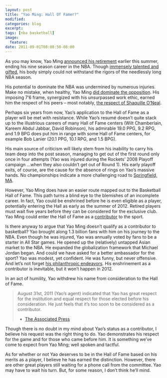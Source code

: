 ```yaml
---
layout: post
title: "Yao Ming: Hall Of Famer?"
modified:
categories: blog
excerpt:
tags: [nba basketball]
image:
  feature:
date: 2011-09-01T08:08:50-08:00
---
```


As you may know, Yao Ming [announced his retirement](http://www.espn.com/nba/news/story?id=6749511) earlier this summer, ending his nine season career in the NBA. Though [immensely talented and gifted](https://www.youtube.com/watch?v=htm7b_saqcs), his body simply could not withstand the rigors of the needlessly long NBA season.

His potential to dominate the NBA was undermined by numerous injuries. Make no mistake, when healthy, Yao Ming [did dominate the opposition](https://www.youtube.com/watch?v=Xv47nwzmsvA). His imposing 7’6 frame, synergized with his unsurpassed work ethic, earned him the respect of his peers – most notably, [the respect of Shaquille O’Neal](https://www.youtube.com/watch?v=tjP0806a1Qg).

Perhaps six years from now, Yao’s application to the Hall of Fame as a player will be met with resistance. While Yao’s resumé doesn’t quite stack up to the illustrious careers of many Hall of Fame centers (Wilt Chamberlain, Kareem Abdul Jabbar, David Robinson), his admirable 19.0 PPG, 9.2 RPG, and 1.9 BPG does put him in range with some Hall of Fame centers, for example Bob Lanier (20.1 PPG, 10.1 RPG, and 1.5 BPG).

His main source of criticism will likely stem from his inability to carry his team deep into the post season, managing to get out of the first round only once in four attempts (Yao was injured during the Rockets’ 2008 Playoff campaign …when they also couldn’t get out of Round 1). His early playoff exits, of course, are the cause for the absence of rings on Yao’s massive hands. No championships indicate a more challenging road to [Springfield, MA](https://en.wikipedia.org/wiki/Naismith_Memorial_Basketball_Hall_of_Fame).

However, Yao Ming does have an easier route mapped out to the Basketball Hall of Fame. This path turns a blind eye to the blemishes of an incomplete career. In fact, Yao could be enshrined before he is even eligible as a player, potentially entering the Hall as early as the summer of 2012. Retired players must wait five years before they can be considered for the exclusive club. Yao Ming could enter the Hall of Fame as a [contributor](http://www.hoophall.com/events/enshrinement/election-process/) to the sport.

Is there anyway to argue that Yao Ming doesn’t qualify as a contributor to basketball? Yao brought along 1.3 billion fans with him on his journey to the NBA. Even though he was injured, Yao was annually voted by fans to be a starter in All Star games. He opened up the (relatively) untapped Asian market to the NBA. He expanded the globalization framework that Michael Jordan began. And could we have asked for a better ambassador for the sport? Yao was modest, yet confident. He was funny, but never offensive. And let’s not forget [his philanthropic endeavors](http://www.theyaomingfoundation.org/). His enshrinement as a contributor is inevitable, but it won’t happen in 2012.

In an act of humility, Yao withdrew his name from consideration to the Hall of Fame.
> August 31st, 2011
> (Yao’s agent) indicated that Yao has great respect for the institution and equal respect for those elected before his consideration. He just feels that it’s too soon to be considered as a contributor.
> - [The Associated Press](https://sports.yahoo.com/nba/blog/ball_dont_lie/post/because-hes-that-big-yao-ming-withdraws-his-name-from-early-hall-of-fame-consideration?urn=nba,wp8035)

Though there is no doubt in my mind about Yao’s status as a contributor, I believe his request was the right thing to do. Yao demonstrates his respect for the game and for those who came before him. It is something we’ve come to expect from Yao Ming; well spoken and tactful.

As for whether or not Yao deserves to be in the Hall of Fame based on his merits as a player, I believe he has earned the distinction. However, there are other great players still waiting for a phone call from the committee. Yao may have to wait his turn. But, for some reason, I don’t think he’ll mind.
